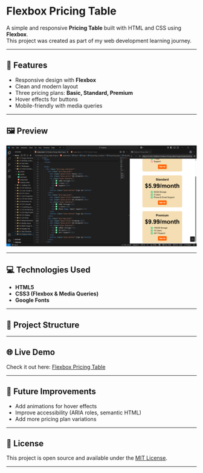 # Flexbox Pricing Table

A simple and responsive **Pricing Table** built with HTML and CSS using **Flexbox**.  
This project was created as part of my web development learning journey.

---

## 🚀 Features
- Responsive design with **Flexbox**
- Clean and modern layout
- Three pricing plans: **Basic, Standard, Premium**
- Hover effects for buttons
- Mobile-friendly with media queries

---

## 🖼️ Preview
![Pricing Table Screenshot](https://github.com/0xEtor/flexbox-pricing-table/blob/main/Screenshot%202025-08-24%20101111.png)  

---

## 💻 Technologies Used
- **HTML5**
- **CSS3 (Flexbox & Media Queries)**
- **Google Fonts**

---

## 📂 Project Structure

---

## 🌐 Live Demo
Check it out here: [Flexbox Pricing Table]()

---

## 📌 Future Improvements
- Add animations for hover effects  
- Improve accessibility (ARIA roles, semantic HTML)  
- Add more pricing plan variations  

---

## 📜 License
This project is open source and available under the [MIT License](LICENSE).

---
